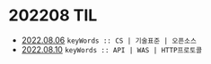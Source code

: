 # 202208 TIL
- [2022.08.06](https://github.com/projectmiluju/TIL/tree/main/202208/20220806)
  `keyWords :: CS | 기술표준 | 오픈소스`
- [2022.08.10](https://github.com/projectmiluju/TIL/tree/main/202208/20220810)
  `keyWords :: API | WAS | HTTP프로토콜`
